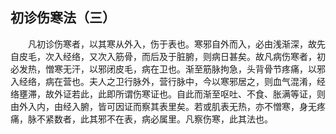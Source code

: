 ## 初诊伤寒法（三）


&emsp;&emsp;凡初诊伤寒者，以其寒从外入，伤于表也。寒邪自外而入，必由浅渐深，故先自皮毛，次入经络，又次入筋骨，而后及于脏腑，则病日甚矣。故凡病伤寒者，初必发热，憎寒无汗，以邪闭皮毛，病在卫也。渐至筋脉拘急，头背骨节疼痛，以邪入经络，病在营也。夫人之卫行脉外，营行脉中，今以寒邪居之，则血气混淆，经络壅滞，故外证若此，此即所谓伤寒证也。自此而渐至呕吐、不食、胀满等证，则由外入内，由经入腑，皆可因证而察其表里矣。若或肌表无热，亦不憎寒，身无疼痛，脉不紧数者，此其邪不在表，病必属里。凡察伤寒，此其法也。

